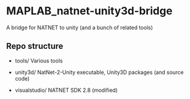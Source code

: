 # MAPLAB_natnet-unity3d-bridge
A bridge for NATNET to unity (and a bunch of related tools)

Repo structure
-----

  * tools/
  Various tools
  
  * unity3d/
  NatNet-2-Unity executable, Unity3D packages (and source code)

  * visualstudio/
  NATNET SDK 2.8 (modified)
